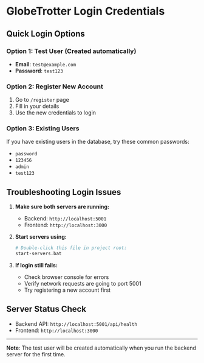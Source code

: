 # GlobeTrotter Login Credentials

## Quick Login Options

### Option 1: Test User (Created automatically)
- **Email**: `test@example.com`
- **Password**: `test123`

### Option 2: Register New Account
1. Go to `/register` page
2. Fill in your details
3. Use the new credentials to login

### Option 3: Existing Users
If you have existing users in the database, try these common passwords:
- `password`
- `123456` 
- `admin`
- `test123`

## Troubleshooting Login Issues

1. **Make sure both servers are running:**
   - Backend: `http://localhost:5001`
   - Frontend: `http://localhost:3000`

2. **Start servers using:**
   ```bash
   # Double-click this file in project root:
   start-servers.bat
   ```

3. **If login still fails:**
   - Check browser console for errors
   - Verify network requests are going to port 5001
   - Try registering a new account first

## Server Status Check
- Backend API: `http://localhost:5001/api/health`
- Frontend: `http://localhost:3000`

---
**Note**: The test user will be created automatically when you run the backend server for the first time.
